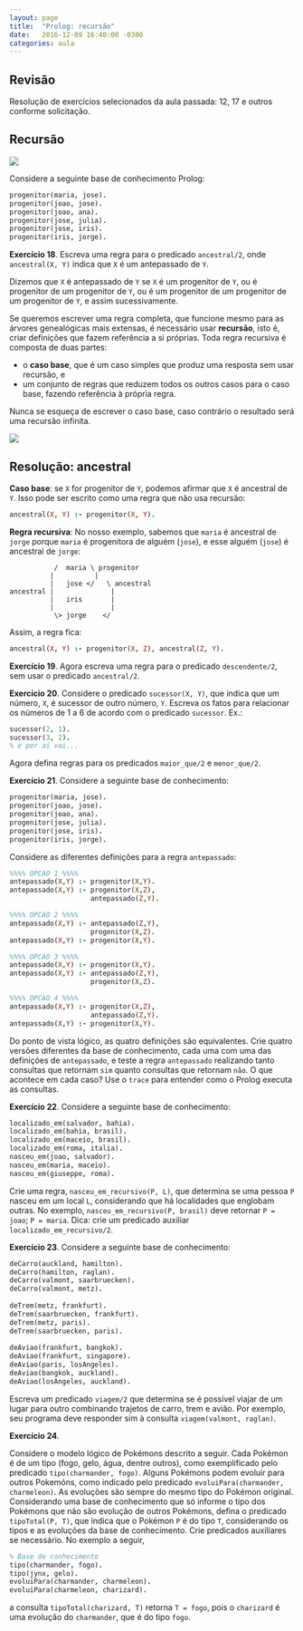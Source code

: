 ```yaml
---
layout: page
title:  "Prolog: recursão"
date:   2016-12-09 16:40:00 -0300
categories: aula
---
```


## Revisão

Resolução de exercícios selecionados da aula passada: 12, 17 e outros conforme solicitação.

## Recursão

![]({{site.baseurl}}/files/recursion.png)

Considere a seguinte base de conhecimento Prolog:

```prolog
progenitor(maria, jose).
progenitor(joao, jose).
progenitor(joao, ana).
progenitor(jose, julia).
progenitor(jose, iris).
progenitor(iris, jorge).
```

**Exercício 18**. Escreva uma regra para o predicado `ancestral/2`, onde `ancestral(X, Y)` indica que `X` é um antepassado de `Y`.

Dizemos que `X` é antepassado de `Y` se `X` é um progenitor de `Y`, ou é progenitor de um progenitor de `Y`, ou é um progenitor de um progenitor de um progenitor de `Y`, e assim sucessivamente.

Se queremos escrever uma regra completa, que funcione mesmo para as árvores genealógicas mais extensas, é necessário usar **recursão**, isto é, criar definições que fazem referência a si próprias. Toda regra recursiva é composta de duas partes:

- o **caso base**, que é um caso simples que produz uma resposta sem usar recursão, e
- um conjunto de regras que reduzem todos os outros casos para o caso base, fazendo referência à própria regra.

Nunca se esqueça de escrever o caso base, caso contrário o resultado será uma recursão infinita.

![]({{site.baseurl}}/files/infinite-patrick.gif)

## Resolução: ancestral

**Caso base**: se `X` for progenitor de `Y`, podemos afirmar que `X` é ancestral de `Y`. Isso pode ser escrito como uma regra que não usa recursão:

```prolog
ancestral(X, Y) :- progenitor(X, Y).
```

**Regra recursiva**: No nosso exemplo, sabemos que `maria` é ancestral de `jorge` porque `maria` é progenitora de alguém (`jose`), e esse alguém (`jose`) é ancestral de `jorge`:

```
           /  maria \ progenitor
          |          | 
          |   jose </   \ ancestral
ancestral |              |
          |   iris       |
          |              |
           \> jorge    </
```

Assim, a regra fica:

```prolog
ancestral(X, Y) :- progenitor(X, Z), ancestral(Z, Y).
```

**Exercício 19**. Agora escreva uma regra para o predicado `descendente/2`, sem usar o predicado `ancestral/2`.

**Exercício 20**. Considere o predicado `sucessor(X, Y)`, que indica que um número, `X`, é sucessor de outro número, `Y`. Escreva os fatos para relacionar os números de 1 a 6 de acordo com o predicado `sucessor`. Ex.:

```prolog
sucessor(2, 1).
sucessor(3, 2).
% e por aí vai...
```

Agora defina regras para os predicados `maior_que/2` e `menor_que/2`.

**Exercício 21**. Considere a seguinte base de conhecimento:

```prolog
progenitor(maria, jose).
progenitor(joao, jose).
progenitor(joao, ana).
progenitor(jose, julia).
progenitor(jose, iris).
progenitor(iris, jorge).
```

Considere as diferentes definições para a regra `antepassado`:

```prolog
%%%% OPCAO 1 %%%%
antepassado(X,Y) :- progenitor(X,Y).
antepassado(X,Y) :- progenitor(X,Z),
                    antepassado(Z,Y).

%%%% OPCAO 2 %%%%
antepassado(X,Y) :- antepassado(Z,Y),
                    progenitor(X,Z).
antepassado(X,Y) :- progenitor(X,Y).

%%%% OPCAO 3 %%%%
antepassado(X,Y) :- progenitor(X,Y).
antepassado(X,Y) :- antepassado(Z,Y),
                    progenitor(X,Z).

%%%% OPCAO 4 %%%%
antepassado(X,Y) :- progenitor(X,Z),
                    antepassado(Z,Y).
antepassado(X,Y) :- progenitor(X,Y).
```

Do ponto de vista lógico, as quatro definições são equivalentes. Crie quatro versões diferentes da base de conhecimento, cada uma com uma das definições de `antepassado`, e teste a regra `antepassado` realizando tanto consultas que retornam `sim` quanto consultas que retornam `não`. O que acontece em cada caso? Use o `trace` para entender como o Prolog executa as consultas.

<!-- As opções 1 e 4 funcionam; as opções 2 e 3 estão sujeitas a loops infinitos. 

A opção 4 está sujeita a loop infinito no caso de recursões infinitas, mesmo quando a resposta deveria ser true/false. Exemplo:

eh_sucessor(Q, P) :- Q is P + 1.

eh_maior(Q, P) :- 
  eh_sucessor(X, P),
  eh_maior(Q, X).
eh_maior(Q, P) :-
  eh_sucessor(Q, P).

% consulta: eh_maior(5, 3).
% nesse caso dá loop infinito
% se trocar a ordem das duas últimas cláusulas, responde true antes de dar loop infinito. O melhor é começar a cláusula recursiva com not(eh_sucessor(Q, P)).

-->

**Exercício 22**. Considere a seguinte base de conhecimento:

```prolog
localizado_em(salvador, bahia).
localizado_em(bahia, brasil).
localizado_em(maceio, brasil).
localizado_em(roma, italia).
nasceu_em(joao, salvador).
nasceu_em(maria, maceio).
nasceu_em(giuseppe, roma).
```

Crie uma regra, `nasceu_em_recursivo(P, L)`, que determina se uma pessoa `P` nasceu em um local `L`, considerando que há localidades que englobam outras. No exemplo, `nasceu_em_recursivo(P, brasil)` deve retornar `P = joao`; `P = maria`. Dica: crie um predicado auxiliar `localizado_em_recursivo/2`.

**Exercício 23**. Considere a seguinte base de conhecimento:

```prolog
deCarro(auckland, hamilton).
deCarro(hamilton, raglan).
deCarro(valmont, saarbruecken).
deCarro(valmont, metz).
 
deTrem(metz, frankfurt).
deTrem(saarbruecken, frankfurt).
deTrem(metz, paris).
deTrem(saarbruecken, paris).
 
deAviao(frankfurt, bangkok).
deAviao(frankfurt, singapore).
deAviao(paris, losAngeles).
deAviao(bangkok, auckland).
deAviao(losAngeles, auckland).
```

Escreva um predicado `viagem/2` que determina se é possível viajar de um lugar para outro combinando trajetos de carro, trem e avião. Por exemplo, seu programa deve responder sim à consulta `viagem(valmont, raglan)`.

**Exercício 24**. 

Considere o modelo lógico de Pokémons descrito a seguir. Cada Pokémon é de um tipo (fogo, gelo, água, dentre outros), como exemplificado pelo predicado `tipo(charmander, fogo)`. Alguns Pokémons podem evoluir para outros Pokemóns, como indicado pelo predicado `evoluiPara(charmander, charmeleon)`. As evoluções são sempre do mesmo tipo do Pokémon original. Considerando uma base de conhecimento que só informe o tipo dos Pokémons que não são evolução de outros Pokémons, defina o predicado `tipoTotal(P, T)`, que indica que o Pokémon `P` é do tipo `T`, considerando os tipos e as evoluções da base de conhecimento. Crie predicados auxiliares se necessário. No exemplo a seguir,

```prolog
% Base de conhecimento
tipo(charmander, fogo).
tipo(jynx, gelo).
evoluiPara(charmander, charmeleon).
evoluiPara(charmeleon, charizard).
```

a consulta `tipoTotal(charizard, T)` retorna `T = fogo`, pois o `charizard` é uma evolução do `charmander`, que é do tipo `fogo`.
